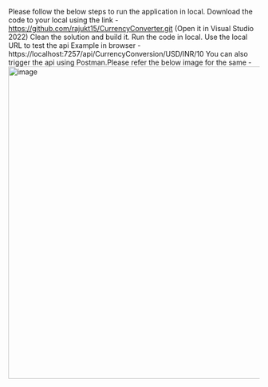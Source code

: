 Please follow the below steps to run the application in local.
Download the code to your local using the link -https://github.com/rajukt15/CurrencyConverter.git (Open it in Visual Studio 2022)
Clean the solution and build it.
Run the code in local.
Use the local URL to test the api Example in browser - https://localhost:7257/api/CurrencyConversion/USD/INR/10
You can also trigger the api using Postman.Please refer the below image for the same -
<img width="626" alt="image" src="https://github.com/rajukt15/CurrencyConverter/assets/108667941/b1d02ecd-1282-449c-800f-28d93fa13965">
